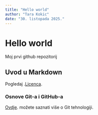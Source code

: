 ```yaml
---
title: "Hello world"
author: "Tara Kokic"
date: "30. listopada 2025."
---
```


# Hello world
Moj prvi github repozitorij

## Uvod u Markdown
Pogledaj .[Licenca](Licence).

### Osnove Git-a i GitHub-a
[Ovdje](https://merlin.srce.hr). možete saznati više o Git tehnologiji.
